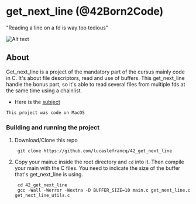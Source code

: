 # get_next_line (@42Born2Code)

"Reading a line on a fd is way too tedious"

![Alt text](https://github.com/lucaslefrancq/42_get_next_line/blob/main/get_next_line_example.png)

## About

Get_next_line is a project of the mandatory part of the cursus mainly code in C.
It's about file descriptors, read and use of buffers. This get_next_line handle
the bonus part, so it's able to read several files from multiple fds at the same
time using a chainlist.

- Here is the [subject][1]

`This project was code on MacOS`

### Building and running the project

1. Download/Clone this repo

        git clone https://github.com/lucaslefrancq/42_get_next_line

2. Copy your main.c inside the root directory and `cd` into it. Then compile your main with the C files.
	You need to indicate the size of the buffer that's get_next_line is using.

        cd 42_get_next_line
		gcc -Wall -Werror -Wextra -D BUFFER_SIZE=10 main.c get_next_line.c get_next_line_utils.c

[1]: https://github.com/lucaslefrancq/42_get_next_line/blob/main/get_next_line.en.subject.pdf